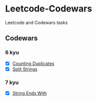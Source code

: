 # Leetcode-Codewars
Leetcode and Codewars tasks

## Codewars
### 6 kyu
- [x] [Counting Duplicates](https://github.com/bipolarbearbringsbeer/LeetCode-CodeWars/blob/main/CodeWars/6kyu/Counting%20Duplicates/counting-duplicates.php)
- [x] [Split Strings](https://github.com/bipolarbearbringsbeer/LeetCode-CodeWars/blob/main/CodeWars/6kyu/Split%20Strings/split-strings.php)

### 7 kyu
- [x] [String Ends With](https://github.com/bipolarbearbringsbeer/LeetCode-CodeWars/blob/main/CodeWars/7kyu/String%20ends%20with/string-ends-with.php)
